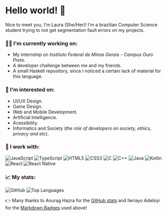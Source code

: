 # Hello world! 👋

Nice to meet you, I'm Laura (She/Her)! I'm a brazilian Computer Science student trying to not get segmentation fault errors on my projects. 

### 👨‍💻 I'm currently working on:
- My internship on *Instituto Federal de Minas Gerais - Campus Ouro Preto*.
- A developer challenge between me and my friends.
- A small Haskell repository, since I noticed a certain lack of material for this language.

### 👀 I'm interested on:
- UI/UX Design.
- Game Design.
- Web and Mobile Development. 
- Artificial Intelligence.
- Acessibility.
- Informatics and Society (*the role of developers on society, ethics, privacy and etc*).

### 🔨 I work with:
<img alt="JavaScript" src="https://img.shields.io/badge/javascript-%23323330.svg?&style=for-the-badge&logo=javascript&logoColor=%23F7DF1E"/> <img alt="TypeScript" src="https://img.shields.io/badge/typescript-%23007ACC.svg?&style=for-the-badge&logo=typescript&logoColor=white"/> <img alt="HTML5" src="https://img.shields.io/badge/html5-%23E34F26.svg?&style=for-the-badge&logo=html5&logoColor=white"/> <img alt="CSS3" src="https://img.shields.io/badge/css3-%231572B6.svg?&style=for-the-badge&logo=css3&logoColor=white"/> <img alt="C" src="https://img.shields.io/badge/c-%2300599C.svg?&style=for-the-badge&logo=c&logoColor=white"/> <img alt="C++" src="https://img.shields.io/badge/c++-%2300599C.svg?&style=for-the-badge&logo=c%2B%2B&ogoColor=white"/> <img alt="Java" src="https://img.shields.io/badge/java-%23ED8B00.svg?&style=for-the-badge&logo=java&logoColor=white"/> <img alt="Kotlin" src="https://img.shields.io/badge/kotlin-%230095D5.svg?&style=for-the-badge&logo=kotlin&logoColor=white"/> <img alt="React" src="https://img.shields.io/badge/react-%2320232a.svg?&style=for-the-badge&logo=react&logoColor=%2361DAFB"/> <img alt="React Native" src="https://img.shields.io/badge/react_native-%2320232a.svg?&style=for-the-badge&logo=react&logoColor=%2361DAFB"/>

### 📈 My stats:
![GitHub](https://github-readme-stats.vercel.app/api?username=LauraCoura&hide_title=true&count_private=true&show_icons=true&text_color=E5DADA&bg_color=091011&icon_color=44AF69&line_height=20) 
![Top Languages](https://github-readme-stats.vercel.app/api/top-langs/?username=LauraCoura&hide_title=true&langs_count=6&text_color=E5DADA&bg_color=091011&layout=compact)

👉 Many thanks to Anurag Hazra for the [GitHub stats](https://github.com/anuraghazra/github-readme-stats) and Ileriayo Adebiyi for the [Markdown Badges](https://github.com/Ileriayo/markdown-badges) used above!
